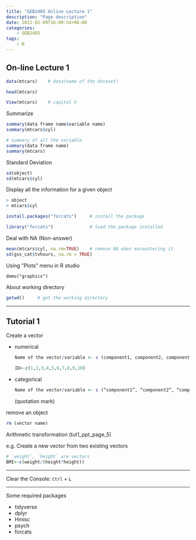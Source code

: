 ```yaml
---
title: "GEB2405 Online Lecture 1"
description: "Page description"
date: 2021-02-09T16:09:54+08:00
categories:
    - GEB2405
tags:
    - R
---
```


## On-line Lecture 1

```R
data(mtcars)	# data(name of the dataset)

head(mtcars)

View(mtcars)    # capital V
```



Summarize

```R
summary(data frame name$variable name)
summary(mtcars$cyl)

# summary of all the variable
summary(data frame name)
summary(mtcars)
```



Standard Deviation

```R
sd(object)
sd(mtcars$cyl)
```



Display all the information for a given object

```R
> object
> mtcars$cyl
```



```R
install.packages("forcats")		# install the package

library("forcats")				# load the package installed
```



Deal with NA (Non-answer)

```R
mean(mtcars$cyl, na.rm=TRUE)	# remove NA when encountering it
sd(gss_cat$tvhours, na.rm = TRUE)
```



Using "Plots" menu in R studio

```
demo("graphics")
```



About working directory

```R
getwd() 	# get the working directory
```

---



## Tutorial 1

Create a vector

* numerical

  ```R
  Name of the vector/variable <- c (component1, component2, component3) 
  
  ID<-c(1,2,3,4,5,6,7,8,9,10)
  ```

* categorical

  ```R
  Name of the vector/variable <- c (“component1”, “component2”, “component3”) 
  ```

  (quotation mark)

  

remove an object

```R
rm (vector name)
```



Arithmetic transformation (tut1_ppt_page_5)

e.g. Create a new vector from two existing vectors 

```R
# `weight`, `height` are vectors
BMI<-c(weight/(height*height))
```

---

Clear the Console: `Ctrl` + `L`



---

Some required packages

* tidyverse
* dplyr
* Hmisc
* psych
* forcats